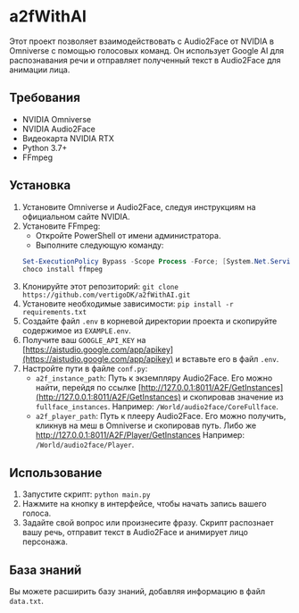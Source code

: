 # a2fWithAI

Этот проект позволяет взаимодействовать с Audio2Face от NVIDIA в Omniverse с помощью голосовых команд. Он использует Google AI для распознавания речи и отправляет полученный текст в Audio2Face для анимации лица.

## Требования

* NVIDIA Omniverse
* NVIDIA Audio2Face
* Видеокарта NVIDIA RTX
* Python 3.7+
* FFmpeg

## Установка

1. Установите Omniverse и Audio2Face, следуя инструкциям на официальном сайте NVIDIA.
2. Установите FFmpeg:
    * Откройте PowerShell от имени администратора.
    * Выполните следующую команду:
    ```powershell
    Set-ExecutionPolicy Bypass -Scope Process -Force; [System.Net.ServicePointManager]::SecurityProtocol = [System.Net.ServicePointManager]::SecurityProtocol -bor 3072; iex ((New-Object System.Net.WebClient).DownloadString('https://community.chocolatey.org/install.ps1'))
    choco install ffmpeg
    ``` 
3. Клонируйте этот репозиторий: `git clone https://github.com/vertigoDK/a2fWithAI.git`
4. Установите необходимые зависимости: `pip install -r requirements.txt`
5. Создайте файл `.env` в корневой директории проекта и скопируйте содержимое из `EXAMPLE.env`.
6. Получите ваш `GOOGLE_API_KEY` на [https://aistudio.google.com/app/apikey](https://aistudio.google.com/app/apikey) и вставьте его в файл `.env`.
7. Настройте пути в файле `conf.py`:
    * `a2f_instance_path`: Путь к экземпляру Audio2Face. Его можно найти, перейдя по ссылке [http://127.0.0.1:8011/A2F/GetInstances](http://127.0.0.1:8011/A2F/GetInstances) и скопировав значение из `fullface_instances`. Например: `/World/audio2face/CoreFullface`.
    * `a2f_player_path`: Путь к плееру Audio2Face. Его можно получить, кликнув на меш в Omniverse и скопировав путь. Либо же http://127.0.0.1:8011/A2F/Player/GetInstances Например: `/World/audio2face/Player`.


## Использование

1. Запустите скрипт: `python main.py`
2. Нажмите на кнопку в интерфейсе, чтобы начать запись вашего голоса.
3. Задайте свой вопрос или произнесите фразу. Скрипт распознает вашу речь, отправит текст в Audio2Face и анимирует лицо персонажа.

## База знаний

Вы можете расширить базу знаний, добавляя информацию в файл `data.txt`.